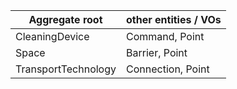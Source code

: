 |Aggregate root | other entities / VOs |
|---|---|
| CleaningDevice | Command, Point |
| Space | Barrier, Point |
| TransportTechnology | Connection, Point |